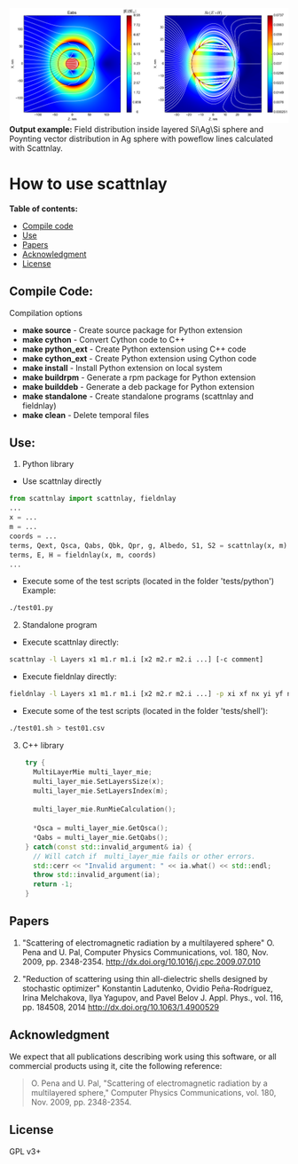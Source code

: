 ![output example](/doc/OutputExample.png)
**Output example:** Field distribution inside layered Si\Ag\Si sphere
and Poynting vector distribution in Ag sphere with poweflow lines
calculated with Scattnlay.

How to use scattnlay
====================

**Table of contents:**
- [Compile code](#compile-code)
- [Use](#use)
- [Papers](#papers)
- [Acknowledgment](#acknowledgment)
- [License](#license)

Compile Code:
-------------

Compilation options

 - **make source** - Create source package for Python extension
 - **make cython** - Convert Cython code to C++
 - **make python_ext** - Create Python extension using C++ code
 - **make cython_ext** - Create Python extension using Cython code
 - **make install** - Install Python extension on local system
 - **make buildrpm** - Generate a rpm package for Python extension
 - **make builddeb** - Generate a deb package for Python extension
 - **make standalone** - Create standalone programs (scattnlay and fieldnlay)
 - **make clean** - Delete temporal files

Use:
----

1. Python library
  * Use scattnlay directly
  
  ```python
from scattnlay import scattnlay, fieldnlay
...
x = ...
m = ...
coords = ...
terms, Qext, Qsca, Qabs, Qbk, Qpr, g, Albedo, S1, S2 = scattnlay(x, m)
terms, E, H = fieldnlay(x, m, coords)
...
  ```
  
  * Execute some of the test scripts (located in the folder 'tests/python')
          Example:
		  
  ```bash
./test01.py
  ```
  
2. Standalone program
  * Execute scattnlay directly:

  ```bash
scattnlay -l Layers x1 m1.r m1.i [x2 m2.r m2.i ...] [-c comment]
  ```

  * Execute fieldnlay directly:

  ```bash
fieldnlay -l Layers x1 m1.r m1.i [x2 m2.r m2.i ...] -p xi xf nx yi yf ny zi zf nz [-c comment]
  ```

  * Execute some of the test scripts (located in the folder 'tests/shell'):

  ```bash
./test01.sh > test01.csv
  ```
  
3. C++ library

```C++
    try {
      MultiLayerMie multi_layer_mie;
      multi_layer_mie.SetLayersSize(x);
      multi_layer_mie.SetLayersIndex(m);

      multi_layer_mie.RunMieCalculation();

      *Qsca = multi_layer_mie.GetQsca();
      *Qabs = multi_layer_mie.GetQabs();
    } catch(const std::invalid_argument& ia) {
      // Will catch if  multi_layer_mie fails or other errors.
      std::cerr << "Invalid argument: " << ia.what() << std::endl;
      throw std::invalid_argument(ia);
      return -1;
    }
```

Papers
------

1. "Scattering of electromagnetic radiation by a multilayered sphere"
   O. Pena and U. Pal,  Computer Physics Communications, vol. 180,
   Nov. 2009, pp. 2348-2354. http://dx.doi.org/10.1016/j.cpc.2009.07.010

2. "Reduction of scattering using thin all-dielectric shells designed by stochastic optimizer"
   Konstantin Ladutenko, Ovidio Peña-Rodríguez, Irina Melchakova, Ilya
   Yagupov, and Pavel Belov  J. Appl. Phys., vol. 116, pp. 184508,
   2014 http://dx.doi.org/10.1063/1.4900529 

Acknowledgment
--------------

We expect that all publications describing work using this software,
or all commercial products using it, cite the following reference:
> O. Pena and U. Pal, "Scattering of electromagnetic radiation
> by a multilayered sphere," Computer Physics Communications,
> vol. 180, Nov. 2009, pp. 2348-2354.

License
-------

GPL v3+
